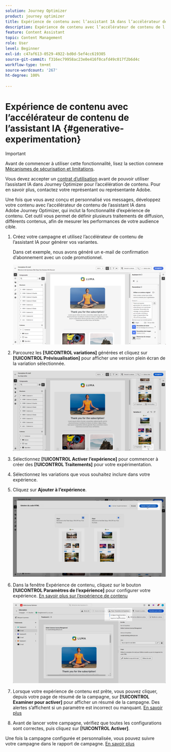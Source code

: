 ```yaml
---
solution: Journey Optimizer
product: journey optimizer
title: Expérience de contenu avec l’assistant IA dans l’accélérateur de contenu de Journey Optimizer
description: Expérience de contenu avec l’accélérateur de contenu de l’assistant IA dans Journey Optimizer
feature: Content Assistant
topic: Content Management
role: User
level: Beginner
exl-id: c47af613-0529-4922-bd0d-5ef4cc619305
source-git-commit: f316ec79958ac23e0e416f0cafd49c017f2b6d4c
workflow-type: tm+mt
source-wordcount: '267'
ht-degree: 100%

---
```


# Expérience de contenu avec l’accélérateur de contenu de l’assistant IA {#generative-experimentation}

>[!IMPORTANT]
>
>Avant de commencer à utiliser cette fonctionnalité, lisez la section connexe [Mécanismes de sécurisation et limitations](gs-generative.md#generative-guardrails).
></br>
>
>Vous devez accepter un [contrat d’utilisation](https://www.adobe.com/fr/legal/licenses-terms/adobe-dx-gen-ai-user-guidelines.html) avant de pouvoir utiliser l’assistant IA dans Journey Optimizer pour l’accélération de contenu. Pour en savoir plus, contactez votre représentant ou représentante Adobe.

Une fois que vous avez conçu et personnalisé vos messages, développez votre contenu avec l’accélérateur de contenu de l’assistant IA dans Adobe Journey Optimizer, qui inclut la fonctionnalité d’expérience de contenu. Cet outil vous permet de définir plusieurs traitements de diffusion, différents contenus, afin de mesurer les performances de votre audience cible.

1. Créez votre campagne et utilisez l’accélérateur de contenu de l’assistant IA pour générer vos variantes.

   Dans cet exemple, nous avons généré un e-mail de confirmation d’abonnement avec un code promotionnel.

   ![](assets/experiment-genai-1.png)

1. Parcourez les **[!UICONTROL variations]** générées et cliquez sur **[!UICONTROL Prévisualisation]** pour afficher une version plein écran de la variation sélectionnée.

   ![](assets/experiment-genai-2.png)

1. Sélectionnez **[!UICONTROL Activer l’expérience]** pour commencer à créer des **[!UICONTROL Traitements]** pour votre expérimentation.

1. Sélectionnez les variations que vous souhaitez inclure dans votre expérience.

1. Cliquez sur **Ajouter à l’expérience**.

   ![](assets/experiment-genai-3.png)

1. Dans la fenêtre Expérience de contenu, cliquez sur le bouton **[!UICONTROL Paramètres de l’expérience]** pour configurer votre expérience. [En savoir plus sur l’expérience de contenu](../content-management/content-experiment.md)

   ![](assets/experiment-genai-4.png)

1. Lorsque votre expérience de contenu est prête, vous pouvez cliquer, depuis votre page de résumé de la campagne, sur **[!UICONTROL Examiner pour activer]** pour afficher un résumé de la campagne. Des alertes s’affichent si un paramètre est incorrect ou manquant. [En savoir plus](../content-management/content-experiment.md#treatment-experiment)

1. Avant de lancer votre campagne, vérifiez que toutes les configurations sont correctes, puis cliquez sur **[!UICONTROL Activer]**.

Une fois la campagne configurée et personnalisée, vous pouvez suivre votre campagne dans le rapport de campagne. [En savoir plus](../reports/campaign-global-report-cja.md)
